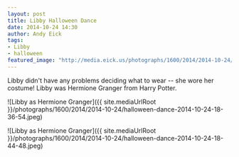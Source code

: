 ```yaml
---
layout: post
title: Libby Halloween Dance
date: 2014-10-24 14:30
author: Andy Eick
tags: 
- Libby
- halloween
featured_image: "http://media.eick.us/photographs/1600/2014/2014-10-24/halloween-dance-2014-10-24-18-36-54.jpeg"
---
```

Libby didn't have any problems deciding what to wear -- she wore her costume! Libby was Hermione Granger from Harry Potter.

![Libby as Hermione Granger]({{ site.mediaUrlRoot }}/photographs/1600/2014/2014-10-24/halloween-dance-2014-10-24-18-36-54.jpeg)

![Libby as Hermione Granger]({{ site.mediaUrlRoot }}/photographs/1600/2014/2014-10-24/halloween-dance-2014-10-24-18-44-48.jpeg)

